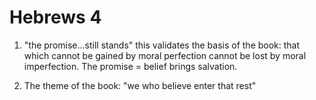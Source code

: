 # Hebrews 4


1) "the promise...still stands" this validates the basis of the book: that which cannot be gained by moral perfection cannot be lost by moral imperfection.
The promise = belief brings salvation.


3) The theme of the book: "we who believe enter that rest"

